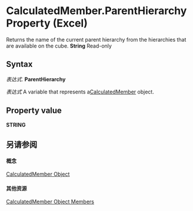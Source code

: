 
# CalculatedMember.ParentHierarchy Property (Excel)

 Returns the name of the current parent hierarchy from the hierarchies that are available on the cube. **String** Read-only


## Syntax

 _表达式_. **ParentHierarchy**

 _表达式_ A variable that represents a[CalculatedMember](07a1f8df-107e-a5fd-3d15-dfc92916c4c6.md) object.


## Property value

 **STRING**


## 另请参阅


#### 概念


[CalculatedMember Object](07a1f8df-107e-a5fd-3d15-dfc92916c4c6.md)
#### 其他资源


[CalculatedMember Object Members](http://msdn.microsoft.com/library/8457d4bb-06a6-5037-c7d1-dc3c73f5b6b5%28Office.15%29.aspx)